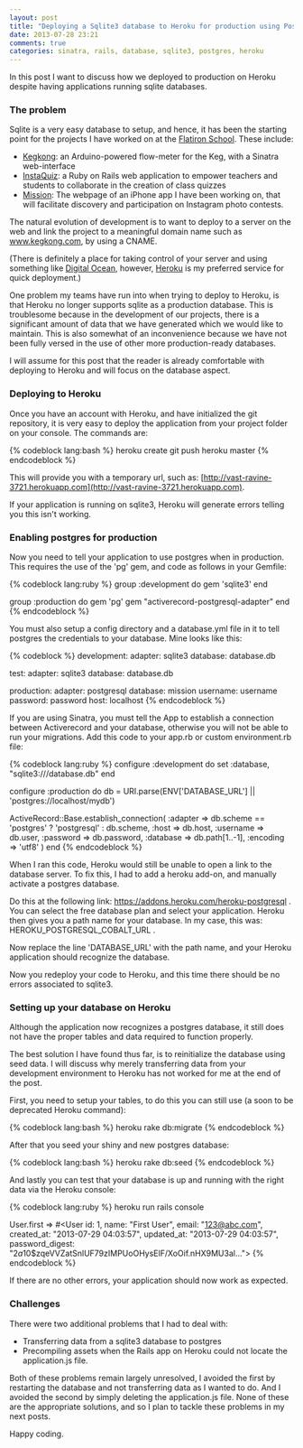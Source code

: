 ```yaml
---
layout: post
title: "Deploying a Sqlite3 database to Heroku for production using Postgres"
date: 2013-07-28 23:21
comments: true
categories: sinatra, rails, database, sqlite3, postgres, heroku
---
```


In this post I want to discuss how we deployed to production on Heroku despite having applications running sqlite databases.

### The problem

Sqlite is a very easy database to setup, and hence, it has been the starting point for the projects I have worked on at the [Flatiron School](http://flatironschool.com). These include: 

  - [Kegkong](http://www.kegkong.com): an Arduino-powered flow-meter for the Keg, with a Sinatra web-interface
  - [InstaQuiz](http://vast-ravine-3721.herokuapp.com): a Ruby on Rails web application to empower teachers and students to collaborate in the creation of class quizzes
  - [Mission](http://www.missionapp.co): The webpage of an iPhone app I have been working on, that will facilitate discovery and participation on Instagram photo contests.

The natural evolution of development is to want to deploy to a server on the web and link the project to a meaningful domain name such as www.kegkong.com, by using a CNAME.

(There is definitely a place for taking control of your server and using something like [Digital Ocean](http://www.digitalocean.com), however, [Heroku](http://www.heroku.com) is my preferred service for quick deployment.)

One problem my teams have run into when trying to deploy to Heroku, is that Heroku no longer supports sqlite as a production database. This is troublesome because in the development of our projects, there is a significant amount of data that we have generated which we would like to maintain. This is also somewhat of an inconvenience because we have not been fully versed in the use of other more production-ready databases.

I will assume for this post that the reader is already comfortable with deploying to Heroku and will focus on the database aspect.

### Deploying to Heroku
Once you have an account with Heroku, and have initialized the git repository, it is very easy to deploy the application from your project folder on your console. The commands are:

{% codeblock lang:bash %}
heroku create
git push heroku master
{% endcodeblock %}

This will provide you with a temporary url, such as: [http://vast-ravine-3721.herokuapp.com](http://vast-ravine-3721.herokuapp.com).

If your application is running on sqlite3, Heroku will generate errors telling you this isn't working.

### Enabling postgres for production

Now you need to tell your application to use postgres when in production. This requires the use of the 'pg' gem, and code as follows in your Gemfile:

{% codeblock lang:ruby %}
group :development do
  gem 'sqlite3'
end

group :production do
  gem 'pg'
  gem "activerecord-postgresql-adapter"
end
{% endcodeblock %}

You must also setup a config directory and a database.yml file in it to tell postgres the credentials to your database. Mine looks like this:

{% codeblock %}
development:
  adapter: sqlite3
  database: database.db

test:
  adapter: sqlite3
  database: database.db

production:
  adapter: postgresql
  database: mission
  username: username
  password: password
  host: localhost
{% endcodeblock %}

If you are using Sinatra, you must tell the App to establish a connection between Activerecord and your database, otherwise you will not be able to run your migrations. Add this code to your app.rb or custom environment.rb file:

{% codeblock lang:ruby %}
configure :development do
  set :database, "sqlite3:///database.db"
end

configure :production do
  db = URI.parse(ENV['DATABASE_URL'] || 'postgres://localhost/mydb')

  ActiveRecord::Base.establish_connection(
    :adapter  => db.scheme == 'postgres' ? 'postgresql' : db.scheme,
    :host     => db.host,
    :username => db.user,
    :password => db.password,
    :database => db.path[1..-1],
    :encoding => 'utf8'
  )
end
{% endcodeblock %}

When I ran this code, Heroku would still be unable to open a link to the database server. To fix this, I had to add a heroku add-on, and manually activate a postgres database.

Do this at the following link: https://addons.heroku.com/heroku-postgresql . You can select the free database plan and select your application. Heroku then gives you a path name for your database. In my case, this was: HEROKU_POSTGRESQL_COBALT_URL .

Now replace the line 'DATABASE_URL' with the path name, and your Heroku application should recognize the database.

Now you redeploy your code to Heroku, and this time there should be no errors associated to sqlite3.

### Setting up your database on Heroku

Although the application now recognizes a postgres database, it still does not have the proper tables and data required to function properly.

The best solution I have found thus far, is to reinitialize the database using seed data. I will discuss why merely transferring data from your development environment to Heroku has not worked for me at the end of the post.

First, you need to setup your tables, to do this you can still use (a soon to be deprecated Heroku command):

{% codeblock lang:bash %}
heroku rake db:migrate
{% endcodeblock %}

After that you seed your shiny and new postgres database:

{% codeblock lang:bash %}
heroku rake db:seed
{% endcodeblock %}

And lastly you can test that your database is up and running with the right data via the Heroku console:

{% codeblock lang:ruby %}
heroku run rails console

User.first
=> #<User id: 1, name: "First User", email: "123@abc.com", created_at: "2013-07-29 04:03:57", updated_at: "2013-07-29 04:03:57", password_digest: "$2a$10$zqeVVZatSnlUF79zIMPUoOHysElF/XoOif.nHX9MU3al...">
{% endcodeblock %}

If there are no other errors, your application should now work as expected.

### Challenges

There were two additional problems that I had to deal with:
  
  - Transferring data from a sqlite3 database to postgres
  - Precompiling assets when the Rails app on Heroku could not locate the application.js file.

  Both of these problems remain largely unresolved, I avoided the first by restarting the database and not transferring data as I wanted to do. And I avoided the second by simply deleting the application.js file. None of these are the appropriate solutions, and so I plan to tackle these problems in my next posts.

Happy coding.








